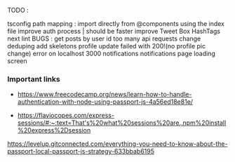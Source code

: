 TODO :

tsconfig path mapping : import directly from @components using the index file
improve auth process | should be faster
improve Tweet Box HashTags
next lint
BUGS :
get posts by user id
too many api requests
change deduping
add skeletons
profile update failed with 200!(no profile pic change)
error on localhost 3000 notifications
notifications page loading screen

### Important links

- https://www.freecodecamp.org/news/learn-how-to-handle-authentication-with-node-using-passport-js-4a56ed18e81e/

- https://flaviocopes.com/express-sessions/#:~:text=That's%20what%20sessions%20are.,npm%20install%20express%2Dsession

https://levelup.gitconnected.com/everything-you-need-to-know-about-the-passport-local-passport-js-strategy-633bbab6195

